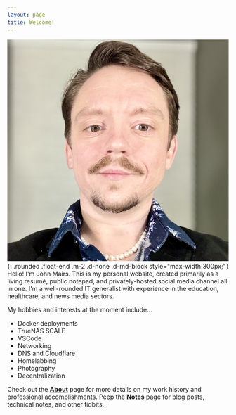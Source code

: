 ```yaml
---
layout: page
title: Welcome!
---
```

![Winter 2024 headshot of John Mairs](/assets/images/JM-av-2025-sm.jpeg){: .rounded .float-end .m-2 .d-none .d-md-block style="max-width:300px;"}
Hello! I'm John Mairs. This is my personal website, created primarily as a living resumé, public notepad, and privately-hosted social media channel all in one. I'm a well-rounded IT generalist with experience in the education, healthcare, and news media sectors.

My hobbies and interests at the moment include...
- Docker deployments
- TrueNAS SCALE
- VSCode
- Networking
- DNS and Cloudflare
- Homelabbing
- Photography
- Decentralization

Check out the [__About__](/about) page for more details on my work history and professional accomplishments. Peep the [__Notes__](/notes) page for blog posts, technical notes, and other tidbits.